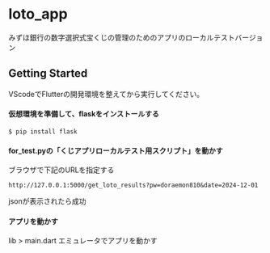 # loto_app

みずほ銀行の数字選択式宝くじの管理のためのアプリのローカルテストバージョン

## Getting Started

VScodeでFlutterの開発環境を整えてから実行してください。

#### 仮想環境を準備して、flaskをインストールする

`$ pip install flask`

#### for_test.pyの「くじアプリローカルテスト用スクリプト」を動かす

ブラウザで下記のURLを指定する

`http://127.0.0.1:5000/get_loto_results?pw=doraemon810&date=2024-12-01`

jsonが表示されたら成功

#### アプリを動かす

lib > main.dart
エミュレータでアプリを動かす
